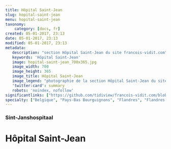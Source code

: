 ```yaml
---
title: Hôpital Saint-Jean
slug: hopital-saint-jean
menu: hopital-saint-jean
taxonomy:
    category: [docs, fr]
created: 05-01-2017, 23:13
date: 05-01-2017, 23:13
modified: 05-01-2017, 23:13
metadata:
   description: "section Hôpital Saint-Jean du site francois-vidit.com"
   keywords: 'Hôpital Saint-Jean'
   image: hopital-saint-jean_700x365.jpg
   image_width: 700
   image_height: 365
   image_title: Hôpital Saint-Jean
   image_legend: "photographie de la section Hôpital Saint-Jean du site francois-vidit.com"
   'twitter:card': summary
   robots: 'noindex, nofollow'
significantlinks: ["https://github.com/tidiview/francois-vidit.com/blob/develop/user/sites/docs/pages/01.reference/05.bruges/01.hopital-saint-jean/chapter.fr.md"]
specialty: ["Belgique", "Pays-Bas Bourguignons", "Flandres", "Flandres Occidentale", "Bruges", "Musées de Bruges", "Primitifs Flamands", "Renaissance nordique", "Hôpital Saint-Jean", "Hôpital Saint-Jean de Bruges", "Musée Hans Memling", "Hans Memling"]
---
```

### Sint-Janshospitaal

# Hôpital Saint-Jean
